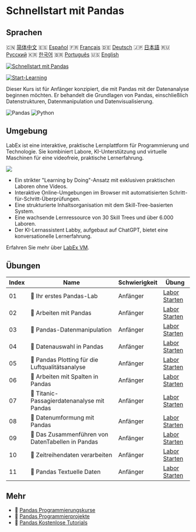# Schnellstart mit Pandas

## Sprachen

🇨🇳 [简体中文](README_zh.md) 🇪🇸 [Español](README_es.md) 🇫🇷 [Français](README_fr.md) 🇩🇪 [Deutsch](README_de.md) 🇯🇵 [日本語](README_ja.md) 🇷🇺 [Русский](README_ru.md) 🇰🇷 [한국어](README_ko.md) 🇧🇷 [Português](README_pt.md) 🇺🇸 [English](README.md) 

[![Schnellstart mit Pandas](https://cover-creator.labex.io/quick-start-with-pandas.png?lang=de)](https://labex.io/de/courses/quick-start-with-pandas)

[![Start-Learning](https://img.shields.io/badge/Start-Learning-whitesmoke?style=for-the-badge)](https://labex.io/de/courses/quick-start-with-pandas)

Dieser Kurs ist für Anfänger konzipiert, die mit Pandas mit der Datenanalyse beginnen möchten. Er behandelt die Grundlagen von Pandas, einschließlich Datenstrukturen, Datenmanipulation und Datenvisualisierung.

![Pandas](https://img.shields.io/badge/Pandas-whitesmoke?style=for-the-badge&logo=pandas)
![Python](https://img.shields.io/badge/Python-whitesmoke?style=for-the-badge&logo=python)


## Umgebung

LabEx ist eine interaktive, praktische Lernplattform für Programmierung und Technologie. Sie kombiniert Labore, KI-Unterstützung und virtuelle Maschinen für eine videofreie, praktische Lernerfahrung.

![](https://tutorial-screenshot.getvm.io/images/vm-1725247253.png)

- Ein strikter "Learning by Doing"-Ansatz mit exklusiven praktischen Laboren ohne Videos.
- Interaktive Online-Umgebungen im Browser mit automatisierten Schritt-für-Schritt-Überprüfungen.
- Eine strukturierte Inhaltsorganisation mit dem Skill-Tree-basierten System.
- Eine wachsende Lernressource von 30 Skill Trees und über 6.000 Laboren.
- Der KI-Lernassistent Labby, aufgebaut auf ChatGPT, bietet eine konversationelle Lernerfahrung.

Erfahren Sie mehr über [LabEx VM](https://support.labex.io/using-labex/virtual-machine).

## Übungen

|   Index | Name                                              | Schwierigkeit   | Übung                                                                                                                              |
|---------|---------------------------------------------------|-----------------|------------------------------------------------------------------------------------------------------------------------------------|
|      01 | 📖 Ihr erstes Pandas-Lab                          | Anfänger        | <a target='_blank' href='https://labex.io/de/tutorials/pandas-your-first-pandas-lab-92727'>Labor Starten</a>                       |
|      02 | 📖 Arbeiten mit Pandas                            | Anfänger        | <a target='_blank' href='https://labex.io/de/tutorials/python-working-with-pandas-65430'>Labor Starten</a>                         |
|      03 | 📖 Pandas-Datenmanipulation                       | Anfänger        | <a target='_blank' href='https://labex.io/de/tutorials/python-pandas-data-manipulation-65431'>Labor Starten</a>                    |
|      04 | 📖 Datenauswahl in Pandas                         | Anfänger        | <a target='_blank' href='https://labex.io/de/tutorials/python-data-selection-in-pandas-65432'>Labor Starten</a>                    |
|      05 | 📖 Pandas Plotting für die Luftqualitätsanalyse   | Anfänger        | <a target='_blank' href='https://labex.io/de/tutorials/python-pandas-plotting-for-air-quality-analysis-65433'>Labor Starten</a>    |
|      06 | 📖 Arbeiten mit Spalten in Pandas                 | Anfänger        | <a target='_blank' href='https://labex.io/de/tutorials/python-working-with-columns-in-pandas-65434'>Labor Starten</a>              |
|      07 | 📖 Titanic-Passagierdatenanalyse mit Pandas       | Anfänger        | <a target='_blank' href='https://labex.io/de/tutorials/python-titanic-passenger-data-analysis-with-pandas-65435'>Labor Starten</a> |
|      08 | 📖 Datenumformung mit Pandas                      | Anfänger        | <a target='_blank' href='https://labex.io/de/tutorials/python-reshaping-data-with-pandas-65436'>Labor Starten</a>                  |
|      09 | 📖 Das Zusammenführen von DatenTabellen in Pandas | Anfänger        | <a target='_blank' href='https://labex.io/de/tutorials/python-combining-data-tables-in-pandas-65437'>Labor Starten</a>             |
|      10 | 📖 Zeitreihendaten verarbeiten                    | Anfänger        | <a target='_blank' href='https://labex.io/de/tutorials/python-handling-time-series-data-65438'>Labor Starten</a>                   |
|      11 | 📖 Pandas Textuelle Daten                         | Anfänger        | <a target='_blank' href='https://labex.io/de/tutorials/python-pandas-textual-data-65439'>Labor Starten</a>                         |

## Mehr

- 🔗 [Pandas Programmierungskurse](https://github.com/labex-labs/awesome-programming-courses)
- 🔗 [Pandas Programmierprojekte](https://github.com/labex-labs/awesome-programming-projects)
- 🔗 [Pandas Kostenlose Tutorials](https://github.com/labex-labs/pandas-free-tutorials)

